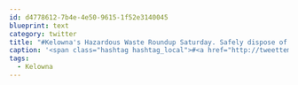```yaml
---
id: d4778612-7b4e-4e50-9615-1f52e3140045
blueprint: text
category: twitter
title: "#Kelowna's Hazardous Waste Roundup Saturday. Safely dispose of old pesticides/solvents/chemicals. http://bit.ly/3QhLQS (via @cityofkelowna)"
caption: '<span class="hashtag hashtag_local">#<a href="http://tweettemp.darylchymko.ca/?tag=kelowna">Kelowna</a>''s Hazardous Waste Roundup Saturday. Safely dispose of old pesticides/solvents/chemicals. http://bit.ly/3QhLQS (via <span class="username username_linked">@<a href="https://twitter.com/cityofkelowna" title="City of Kelowna">cityofkelowna</a></span>)'
tags:
  - Kelowna
---
```

